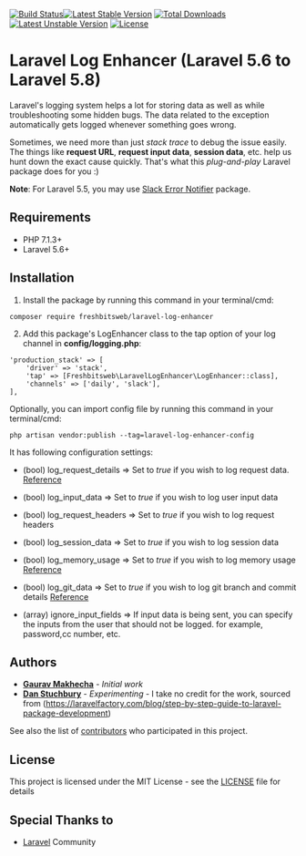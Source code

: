 [![Build Status](https://travis-ci.org/dstuchbury/laravel-log-enhancer.svg?branch=master)](https://travis-ci.org/dstuchbury/laravel-log-enhancer)[![Latest Stable Version](https://poser.pugx.org/danstuchbury/laravel-log-enhancer/v/stable)](https://packagist.org/packages/danstuchbury/laravel-log-enhancer) [![Total Downloads](https://poser.pugx.org/danstuchbury/laravel-log-enhancer/downloads)](https://packagist.org/packages/danstuchbury/laravel-log-enhancer) [![Latest Unstable Version](https://poser.pugx.org/danstuchbury/laravel-log-enhancer/v/unstable)](https://packagist.org/packages/danstuchbury/laravel-log-enhancer) [![License](https://poser.pugx.org/danstuchbury/laravel-log-enhancer/license)](https://packagist.org/packages/danstuchbury/laravel-log-enhancer)

# Laravel Log Enhancer (Laravel 5.6 to Laravel 5.8)
Laravel's logging system helps a lot for storing data as well as while troubleshooting some hidden bugs. The data related to the exception automatically gets logged whenever something goes wrong.

Sometimes, we need more than just *stack trace* to debug the issue easily. The things like **request URL**, **request input data**, **session data**, etc. help us hunt down the exact cause quickly. That's what this *plug-and-play* Laravel package does for you :)


**Note**: For Laravel 5.5, you may use [Slack Error Notifier](https://github.com/freshbitsweb/slack-error-notifier) package.

## Requirements

* PHP 7.1.3+
* Laravel 5.6+

## Installation

1) Install the package by running this command in your terminal/cmd:
```
composer require freshbitsweb/laravel-log-enhancer
```

2) Add this package's LogEnhancer class to the tap option of your log channel in **config/logging.php**:
```
'production_stack' => [
    'driver' => 'stack',
    'tap' => [Freshbitsweb\LaravelLogEnhancer\LogEnhancer::class],
    'channels' => ['daily', 'slack'],
],
```

Optionally, you can import config file by running this command in your terminal/cmd:
```
php artisan vendor:publish --tag=laravel-log-enhancer-config
```

It has following configuration settings:
* (bool) log_request_details => Set to *true* if you wish to log request data. [Reference](https://github.com/Seldaek/monolog/blob/master/src/Monolog/Processor/WebProcessor.php)

* (bool) log_input_data => Set to *true* if you wish to log user input data

* (bool) log_request_headers => Set to *true* if you wish to log request headers

* (bool) log_session_data => Set to *true* if you wish to log session data

* (bool) log_memory_usage => Set to *true* if you wish to log memory usage [Reference](https://github.com/Seldaek/monolog/blob/master/src/Monolog/Processor/MemoryUsageProcessor.php)

* (bool) log_git_data => Set to *true* if you wish to log git branch and commit details [Reference](https://github.com/Seldaek/monolog/blob/master/src/Monolog/Processor/GitProcessor.php)

* (array) ignore_input_fields => If input data is being sent, you can specify the inputs from the user that should not be logged. for example, password,cc number, etc.

## Authors

* [**Gaurav Makhecha**](https://github.com/gauravmak) - *Initial work*
* [**Dan Stuchbury**](https://githib.com/dstuchbury) - *Experimenting* -  I take no credit for the work, sourced from (https://laravelfactory.com/blog/step-by-step-guide-to-laravel-package-development)

See also the list of [contributors](https://github.com/freshbitsweb/laravel-log-enhancer/graphs/contributors) who participated in this project.

## License

This project is licensed under the MIT License - see the [LICENSE](LICENSE) file for details

## Special Thanks to

* [Laravel](https://laravel.com) Community
